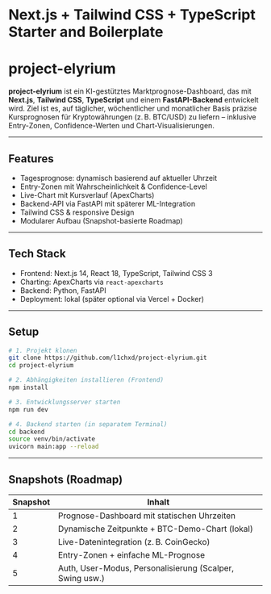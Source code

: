 # Next.js + Tailwind CSS + TypeScript Starter and Boilerplate

# project-elyrium

**project-elyrium** ist ein KI-gestütztes Marktprognose-Dashboard, das mit **Next.js**, **Tailwind CSS**, **TypeScript** und einem **FastAPI-Backend** entwickelt wird. Ziel ist es, auf täglicher, wöchentlicher und monatlicher Basis präzise Kursprognosen für Kryptowährungen (z. B. BTC/USD) zu liefern – inklusive Entry-Zonen, Confidence-Werten und Chart-Visualisierungen.

---

## Features

- Tagesprognose: dynamisch basierend auf aktueller Uhrzeit
- Entry-Zonen mit Wahrscheinlichkeit & Confidence-Level
- Live-Chart mit Kursverlauf (ApexCharts)
- Backend-API via FastAPI mit späterer ML-Integration
- Tailwind CSS & responsive Design
- Modularer Aufbau (Snapshot-basierte Roadmap)

---

## Tech Stack

- Frontend: Next.js 14, React 18, TypeScript, Tailwind CSS 3
- Charting: ApexCharts via `react-apexcharts`
- Backend: Python, FastAPI
- Deployment: lokal (später optional via Vercel + Docker)

---

## Setup

```bash
# 1. Projekt klonen
git clone https://github.com/l1chxd/project-elyrium.git
cd project-elyrium

# 2. Abhängigkeiten installieren (Frontend)
npm install

# 3. Entwicklungsserver starten
npm run dev

# 4. Backend starten (in separatem Terminal)
cd backend
source venv/bin/activate
uvicorn main:app --reload
```

---

## Snapshots (Roadmap)

| Snapshot | Inhalt                                                           |
|----------|------------------------------------------------------------------|
| 1        | Prognose-Dashboard mit statischen Uhrzeiten                     |
| 2        | Dynamische Zeitpunkte + BTC-Demo-Chart (lokal)                  |
| 3        | Live-Datenintegration (z. B. CoinGecko)                          |
| 4        | Entry-Zonen + einfache ML-Prognose                              |
| 5        | Auth, User-Modus, Personalisierung (Scalper, Swing usw.)        |

